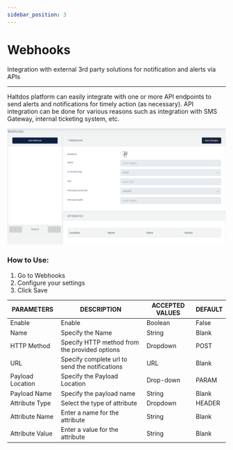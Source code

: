 ```yaml
---
sidebar_position: 3
---
```


# Webhooks

Integration with external 3rd party solutions for notification and alerts via APIs

---

Haltdos platform can easily integrate with one or more API endpoints to send alerts and notifications for timely action (as necessary). API integration can be done for various reasons such as integration with SMS Gateway, internal ticketing system, etc.

![webhooks](/img/platform/v6/docs/webhooks1.png)

### How to Use:

1. Go to Webhooks
2. Configure your settings
3. Click Save

| PARAMETERS       | DESCRIPTION                                    | ACCEPTED VALUES | DEFAULT |
|------------------|------------------------------------------------|-----------------|---------|
| Enable           | Enable                                         | Boolean         | False   |
| Name             | Specify the Name                               | String          | Blank   |
| HTTP Method      | Specify HTTP method from the provided options  | Dropdown        | POST    |
| URL              | Specify complete url to send the notifications | URL             | Blank   |
| Payload Location | Specify the Payload Location                   | Drop-down       | PARAM   |
| Payload Name     | Specify the payload name                       | String          | Blank   |
| Attribute Type   | Select the type of attribute                   | Dropdown        | HEADER  |
| Attribute Name   | Enter a name for the attribute                 | String          | Blank   |
| Attribute Value  | Enter a value for the attribute                | String          | Blank   |

